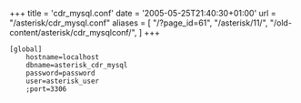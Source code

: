 +++
title = 'cdr_mysql.conf'
date = '2005-05-25T21:40:30+01:00'
url = "/asterisk/cdr_mysql.conf"
aliases = [
    "/?page_id=61",
    "/asterisk/11/",
    "/old-content/asterisk/cdr_mysqlconf/",
]
+++
```
[global]
	hostname=localhost
	dbname=asterisk_cdr_mysql
	password=password
	user=asterisk_user
	;port=3306
```